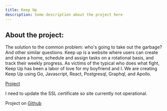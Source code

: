```yaml
---
title: Keep Up
description: Some description about the project here
---
```


## About the project:

The solution to the common problem: who's going to take out the garbage? And other similar questions. Keep up is a website where users can create and share a home, schedule and assign tasks on a rotational basis, and track their weekly progress. As victims of the typical who does what fight, Keep Up has been a labor of love for my boyfriend and I. We are creating Keep Up using Go, Javascript, React, Postgresql, Graphql, and Apollo.

[Project](https://keepup.company)

I need to update the SSL certificate so site currently not operational.

Project on [Github](https://github.com/abbeyhrt/keep-up)
